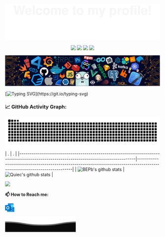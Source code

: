 ![](assets/Bottom_up.svg)

<!--   my-icons -->
<p align="center">
    <a href="https://github.com/HowXu"><img src="https://img.shields.io/badge/Recent-pauseGit-red"></a>
    <a href="https://openjdk.org/"><img src="https://img.shields.io/badge/Language-Java-blue"></a>
    <a href="https://gcc.gnu.org/"><img src="https://img.shields.io/badge/Language-C-blue"></a>    
    <a href="https://linux.org/"><img src="https://img.shields.io/badge/skill-Linux-orange"></a>  
</p>

![](./src/header_.png)

<!--   my-ticker -->    
[![Typing SVG](https://readme-typing-svg.herokuapp.com?color=%2336BCF7&center=true&vCenter=true&width=600&lines=Hi+there+👋,+I+am+HowXu;+Welcome+to+My+Profile!;Full+Love+for+computer+and+games;Java+C+Linux;Always+充满希望与勇气;)](https://git.io/typing-svg)

<!--   GitHub stats graph -->
### 📈 GitHub Activity Graph:
<!-- [![BEPb's github activity graph](https://github-readme-activity-graph.cyclic.app/graph?username=BEPb&theme=github-compact)](https://github.com/BEPb/github-readme-activity-graph) -->
![BEPb's github activity graph](https://raw.githubusercontent.com/BEPb/BEPb/output/github-contribution-grid-snake.svg)
| .                                                                                                                                       | .                                                                                                                         |
|-----------------------------------------------------------------------------------------------------------------------------------------|---------------------------------------------------------------------------------------------------------------------------|
| ![BEPb's github stats](https://github-readme-stats.vercel.app/api?username=HowXu&show_icons=true&theme=radical&include_all_commits=true) | ![Quiec's github stats](https://github-readme-stats.vercel.app/api/top-langs/?username=HowXu&theme=radical&layout=compact) |

<img src="https://github-readme-streak-stats.herokuapp.com/?user=HowXu"></img>

**📫 How to Reach me:**
<p align="left">
<a href="mailto:howxu366@outlook.com" target="blank"><img align="center" src="assets/outlook.svg" alt="Outlook" height="30" width="30" /></a>
</p>

![](assets/Bottom_down.svg)
